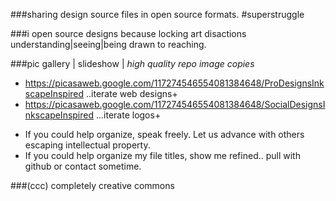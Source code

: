 ###sharing design source files in open source formats. #superstruggle

###i open source designs because locking art disactions understanding|seeing|being drawn to reaching.

###pic gallery | slideshow | _high quality repo image copies_
- https://picasaweb.google.com/117274546554081384648/ProDesignsInkscapeInspired ..iterate web designs+
- https://picasaweb.google.com/117274546554081384648/SocialDesignsInkscapeInspired ...iterate logos+

+ If you could help organize, speak freely. Let us advance with others escaping intellectual property.
+ If you could help organize my file titles, show me refined.. pull with github or contact sometime.

###(ccc) completely creative commons
